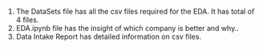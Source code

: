 1) The DataSets file has all the csv files required for the EDA. It has total of 4 files.
2) EDA.ipynb file has the insight of which company is better and why..
3) Data Intake Report has detailed information on csv files.
